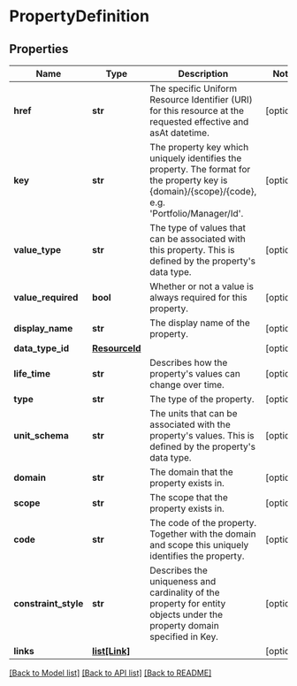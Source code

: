 # PropertyDefinition

## Properties
Name | Type | Description | Notes
------------ | ------------- | ------------- | -------------
**href** | **str** | The specific Uniform Resource Identifier (URI) for this resource at the requested effective and asAt datetime. | [optional] 
**key** | **str** | The property key which uniquely identifies the property. The format for the property key is {domain}/{scope}/{code}, e.g. &#39;Portfolio/Manager/Id&#39;. | [optional] 
**value_type** | **str** | The type of values that can be associated with this property. This is defined by the property&#39;s data type. | [optional] 
**value_required** | **bool** | Whether or not a value is always required for this property. | [optional] 
**display_name** | **str** | The display name of the property. | [optional] 
**data_type_id** | [**ResourceId**](ResourceId.md) |  | [optional] 
**life_time** | **str** | Describes how the property&#39;s values can change over time. | [optional] 
**type** | **str** | The type of the property. | [optional] 
**unit_schema** | **str** | The units that can be associated with the property&#39;s values. This is defined by the property&#39;s data type. | [optional] 
**domain** | **str** | The domain that the property exists in. | [optional] 
**scope** | **str** | The scope that the property exists in. | [optional] 
**code** | **str** | The code of the property. Together with the domain and scope this uniquely identifies the property. | [optional] 
**constraint_style** | **str** | Describes the uniqueness and cardinality of the property for entity objects under the property domain specified in Key. | [optional] 
**links** | [**list[Link]**](Link.md) |  | [optional] 

[[Back to Model list]](../README.md#documentation-for-models) [[Back to API list]](../README.md#documentation-for-api-endpoints) [[Back to README]](../README.md)


